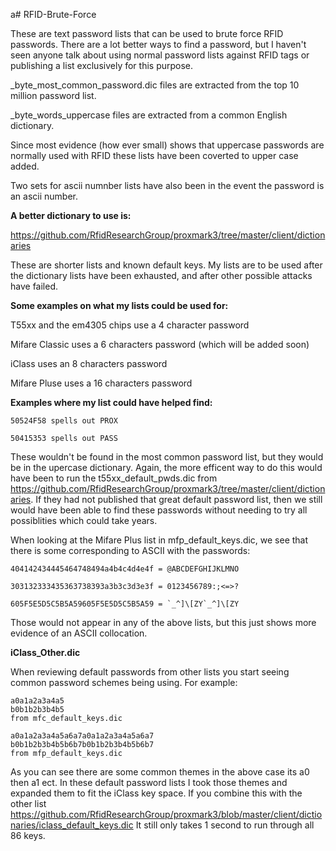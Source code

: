 a# RFID-Brute-Force

These are text password lists that can be used to brute force RFID passwords. There are a lot better ways to find a password, but I haven't seen anyone talk about using normal password lists against RFID tags or publishing a list exclusively for this purpose.


_byte_most_common_password.dic files are extracted from the top 10 million password list.

_byte_words_uppercase files are extracted from a common English dictionary.

Since most evidence (how ever small) shows that uppercase passwords are normally used with RFID these lists have been coverted to upper case added.

Two sets for ascii numnber lists have also been in the event the password is an ascii number.


**A better dictionary to use is:**

https://github.com/RfidResearchGroup/proxmark3/tree/master/client/dictionaries

These are shorter lists and known default keys. My lists are to be used after the dictionary lists have been exhausted, and after other possible attacks have failed.



**Some examples on what my lists could be used for:**

T55xx and the em4305 chips use a 4 character password

Mifare Classic uses a 6 characters password (which will be added soon)

iClass uses an 8 characters password

Mifare Pluse uses a 16 characters password



**Examples where my list could have helped find:**
```
50524F58 spells out PROX

50415353 spells out PASS
```
These wouldn't be found in the most common password list, but they would be in the upercase dictionary. Again, the more efficent way to do this would have been to run the t55xx_default_pwds.dic from https://github.com/RfidResearchGroup/proxmark3/tree/master/client/dictionaries. If they had not published that great default password list, then we still would have been able to find these passwords without needing to try all possiblities which could take years.
 
When looking at the Mifare Plus list in mfp_default_keys.dic, we see that there is some corresponding to ASCII with the passwords: 
```
404142434445464748494a4b4c4d4e4f = @ABCDEFGHIJKLMNO

303132333435363738393a3b3c3d3e3f = 0123456789:;<=>?

605F5E5D5C5B5A59605F5E5D5C5B5A59 = `_^]\[ZY`_^]\[ZY
```
Those would not appear in any of the above lists, but this just shows more evidence of an ASCII collocation.



**iClass_Other.dic**

When reviewing default passwords from other lists you start seeing common password schemes being using. For example:

```
a0a1a2a3a4a5 
b0b1b2b3b4b5
from mfc_default_keys.dic

a0a1a2a3a4a5a6a7a0a1a2a3a4a5a6a7
b0b1b2b3b4b5b6b7b0b1b2b3b4b5b6b7
from mfp_default_keys.dic
```

As you can see there are some common themes in the above case its a0 then a1 ect. In these default password lists I took those themes and expanded them to fit the iClass key space. If you combine this with the other list https://github.com/RfidResearchGroup/proxmark3/blob/master/client/dictionaries/iclass_default_keys.dic It still only takes 1 second to run through all 86 keys.
